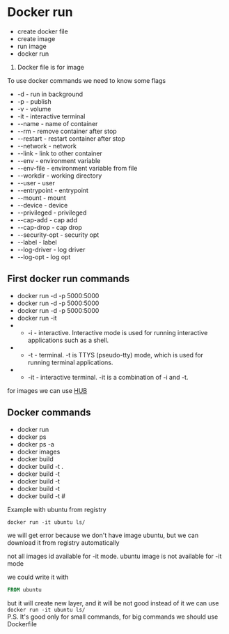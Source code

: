 # Docker run 
* create docker file
* create image 
* run image
* docker run


1. Docker file is for image 

To use docker commands we need to know some flags
* -d - run in background
* -p - publish
* -v - volume
* -it - interactive terminal
* --name - name of container
* --rm - remove container after stop
* --restart - restart container after stop
* --network - network
* --link - link to other container
* --env - environment variable
* --env-file - environment variable from file
* --workdir - working directory
* --user - user
* --entrypoint - entrypoint
* --mount - mount
* --device - device
* --privileged - privileged
* --cap-add - cap add
* --cap-drop - cap drop
* --security-opt - security opt
* --label - label
* --log-driver - log driver
* --log-opt - log opt


## First docker run commands
* docker run -d -p 5000:5000 <name>
* docker run -d -p 5000:5000 <name> <command>
* docker run -d -p 5000:5000 <name> <command> <args>
* docker run -it <name> <command> <args>
* * -i - interactive. Interactive mode is used for running interactive applications such as a shell.
* * -t - terminal. -t is TTYS (pseudo-tty) mode, which is used for running terminal applications.
* * -it - interactive terminal. -it is a combination of -i and -t.

for images we can use [HUB](hub.docker.com)
## Docker commands
* docker run
* docker ps
* docker ps -a
* docker images
* docker build
* docker build -t <name> .
* docker build -t <name> <path>
* docker build -t <name> <url>
* docker build -t <name> <git>
* docker build -t <name> <git>#<branch>



Example with ubuntu from registry

```dockerfile
docker run -it ubuntu ls/
```

we will get error because we don't have image ubuntu, but we can download it from registry automatically
<br>

not all images id available for -it mode. ubuntu image is not available for -it mode

we could write it with 
```dockerfile
FROM ubuntu
```
but it will create new layer, and it will be not good
instead of it we can use `docker run -it ubuntu ls/`
<br>
P.S. It's good only for small commands, for big commands we should use Dockerfile

